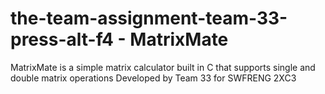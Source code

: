 # the-team-assignment-team-33-press-alt-f4 - MatrixMate
MatrixMate is a simple matrix calculator built in C that supports single and double matrix operations
Developed by Team 33 for SWFRENG 2XC3
